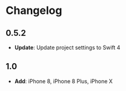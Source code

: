 # Changelog

## 0.5.2

- **Update**: Update project settings to Swift 4

## 1.0

- **Add**: iPhone 8, iPhone 8 Plus, iPhone X
